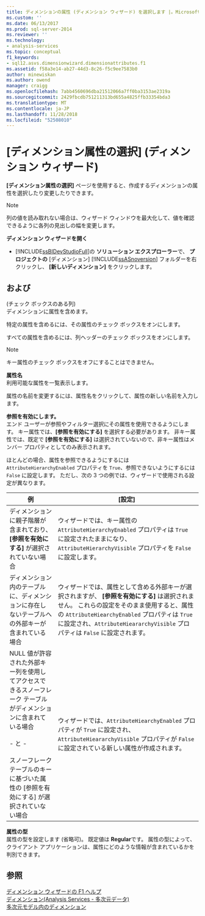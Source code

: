 ```yaml
---
title: ディメンションの属性 (ディメンション ウィザード) を選択します |。Microsoft Docs
ms.custom: ''
ms.date: 06/13/2017
ms.prod: sql-server-2014
ms.reviewer: ''
ms.technology:
- analysis-services
ms.topic: conceptual
f1_keywords:
- sql12.asvs.dimensionwizard.dimensionattributes.f1
ms.assetid: f58a3e14-ab27-44d3-8c26-f5c9ee7583b0
author: minewiskan
ms.author: owend
manager: craigg
ms.openlocfilehash: 7abb4560696dba21512066a7ff0ba3153ae2319a
ms.sourcegitcommit: 2429fbcdb751211313bd655a4825ffb33354bda3
ms.translationtype: MT
ms.contentlocale: ja-JP
ms.lasthandoff: 11/28/2018
ms.locfileid: "52508010"
---
```

# <a name="select-dimension-attributes-dimension-wizard"></a>[ディメンション属性の選択] (ディメンション ウィザード)
  **[ディメンション属性の選択]** ページを使用すると、作成するディメンションの属性を選択したり変更したりできます。  
  
> [!NOTE]  
>  列の値を読み取れない場合は、ウィザード ウィンドウを最大化して、値を確認できるように各列の見出しの幅を変更します。  
  
 **ディメンション ウィザードを開く**  
  
-   [!INCLUDE[ssBIDevStudioFull](../includes/ssbidevstudiofull-md.md)]の **ソリューション エクスプローラー**で、 **プロジェクトの** [ディメンション] [!INCLUDE[ssASnoversion](../includes/ssasnoversion-md.md)] フォルダーを右クリックし、 **[新しいディメンション]** をクリックします。  
  
## <a name="options"></a>および  
 (チェック ボックスのある列)  
 ディメンションに属性を含めます。  
  
 特定の属性を含めるには、その属性のチェック ボックスをオンにします。  
  
 すべての属性を含めるには、列ヘッダーのチェック ボックスをオンにします。  
  
> [!NOTE]  
>  キー属性のチェック ボックスをオフにすることはできません。  
  
 **属性名**  
 利用可能な属性を一覧表示します。  
  
 属性の名前を変更するには、属性名をクリックして、属性の新しい名前を入力します。  
  
 **参照を有効にします。**  
 エンド ユーザーが参照やフィルター選択にその属性を使用できるようにします。 キー属性では、**[参照を有効にする]** を選択する必要があります。 非キー属性では、既定で **[参照を有効にする]** は選択されていないので、非キー属性はメンバー プロパティとしてのみ表示されます。  
  
 ほとんどの場合、属性を参照できるようにするには `AttributeHierarchyEnabled` プロパティを `True`、参照できないようにするには `False` に設定します。 ただし、次の 3 つの例では、ウィザードで使用される設定が異なります。  
  
|例|[設定]|  
|----------|--------------|  
|ディメンションに親子階層が含まれており、 **[参照を有効にする]** が選択されていない場合|ウィザードでは、キー属性の `AttributeHierarchyEnabled` プロパティは `True` に設定されたままになり、`AttributeHierarchyVisible` プロパティを `False` に設定します。|  
|ディメンション内のテーブルに、ディメンションに存在しないテーブルへの外部キーが含まれている場合|ウィザードでは、属性として含める外部キーが選択されますが、 **[参照を有効にする]** は選択されません。 これらの設定をそのまま使用すると、属性の `AttributeHiearchyEnabled` プロパティは `True` に設定され、`AttributeHieararchyVisible` プロパティは `False` に設定されます。|  
|NULL 値が許容された外部キー列を使用してアクセスできるスノーフレーク テーブルがディメンションに含まれている場合<br /><br /> - と -<br /><br /> スノーフレーク テーブルのキーに基づいた属性の [参照を有効にする] が選択されていない場合|ウィザードでは、`AttributeHiearchyEnabled` プロパティが `True` に設定され、`AttributeHieararchyVisible` プロパティが `False` に設定されている新しい属性が作成されます。|  
  
 **属性の型**  
 属性の型を設定します (省略可)。 既定値は **Regular**です。 属性の型によって、クライアント アプリケーションは、属性にどのような情報が含まれているかを判別できます。  
  
## <a name="see-also"></a>参照  
 [ディメンション ウィザードの F1 ヘルプ](dimension-wizard-f1-help.md)   
 [ディメンション&#40;Analysis Services - 多次元データ&#41;](multidimensional-models-olap-logical-dimension-objects/dimensions-analysis-services-multidimensional-data.md)   
 [多次元モデル内のディメンション](multidimensional-models/dimensions-in-multidimensional-models.md)  
  
  
